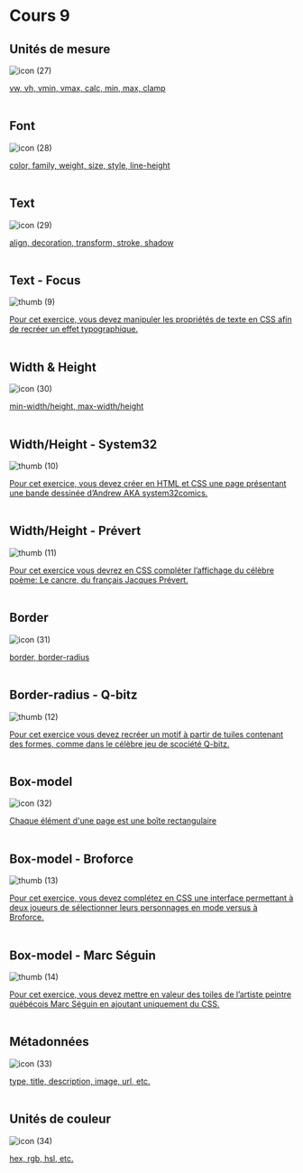 # Cours 9

## Unités de mesure

![icon (27)](https://github.com/user-attachments/assets/b31cd86a-995e-4437-8694-d82f492b3c92)


[vw, vh, vmin, vmax, calc, min, max, clamp](https://tim-montmorency.com/compendium/582-111%E2%80%93web1/css/unites-de-mesures.html)
<br>
<br>


## Font

![icon (28)](https://github.com/user-attachments/assets/596f22c1-5cf7-47d1-ae0c-c3936c0692e7)

[color, family, weight, size, style, line-height](https://tim-montmorency.com/compendium/582-111%E2%80%93web1/css/font.html)
<br>
<br>


## Text

![icon (29)](https://github.com/user-attachments/assets/0368bb51-35c1-429f-8cfe-f7df3d5ec5d1)

[align, decoration, transform, stroke, shadow](https://tim-montmorency.com/compendium/582-111%E2%80%93web1/css/text.html)
<br>
<br>


## Text - Focus

![thumb (9)](https://github.com/user-attachments/assets/20972e3c-ddb7-48e5-928c-dbace657b931)

[Pour cet exercice, vous devez manipuler les propriétés de texte en CSS afin de recréer un effet typographique.](https://tim-montmorency.com/compendium/582-111%E2%80%93web1/exercices/focus.html)
<br>
<br>


## Width & Height

![icon (30)](https://github.com/user-attachments/assets/976018f5-1ab2-4d61-9d60-79c7091bdb69)

[min-width/height, max-width/height](https://tim-montmorency.com/compendium/582-111%E2%80%93web1/css/width-height.html)
<br>
<br>


## Width/Height - System32

![thumb (10)](https://github.com/user-attachments/assets/06fb578e-a59c-45c1-a4a1-5e91ffd42e60)

[Pour cet exercice, vous devez créer en HTML et CSS une page présentant une bande dessinée d’Andrew AKA system32comics.](https://tim-montmorency.com/compendium/582-111%E2%80%93web1/exercices/system-32.html)
<br>
<br>


## Width/Height - Prévert

![thumb (11)](https://github.com/user-attachments/assets/311cf19e-31ac-4fe4-ba48-9dbb1549ce3b)


[Pour cet exercice vous devrez en CSS compléter l’affichage du célèbre poème: Le cancre, du français Jacques Prévert.](https://tim-montmorency.com/compendium/582-111%E2%80%93web1/exercices/prevert.html)
<br>
<br>


## Border

![icon (31)](https://github.com/user-attachments/assets/5adb8634-9acd-4c88-b0c1-758d3e5ed2f2)

[border, border-radius](https://tim-montmorency.com/compendium/582-111%E2%80%93web1/css/border.html)
<br>
<br>


## Border-radius - Q-bitz

![thumb (12)](https://github.com/user-attachments/assets/af6e97b3-f370-42ec-9764-7c27dd59ff65)

[Pour cet exercice vous devez recréer un motif à partir de tuiles contenant des formes, comme dans le célèbre jeu de scociété Q-bitz.](https://tim-montmorency.com/compendium/582-111%E2%80%93web1/exercices/q-bitz.html)
<br>
<br>


## Box-model

![icon (32)](https://github.com/user-attachments/assets/1157d53b-a6f5-45a0-bdb0-1d0c5f9bfc72)

[Chaque élément d'une page est une boîte rectangulaire](https://tim-montmorency.com/compendium/582-111%E2%80%93web1/css/box-model.html)
<br>
<br>


## Box-model - Broforce

![thumb (13)](https://github.com/user-attachments/assets/72ae9c62-003b-4628-888e-272ab38c89cf)

[Pour cet exercice, vous devez complétez en CSS une interface permettant à deux joueurs de sélectionner leurs personnages en mode versus à Broforce.](https://tim-montmorency.com/compendium/582-111%E2%80%93web1/exercices/broforce.html)
<br>
<br>


## Box-model - Marc Séguin

![thumb (14)](https://github.com/user-attachments/assets/f3237a67-c28f-4a79-ae0a-019818c375e5)

[Pour cet exercice, vous devez mettre en valeur des toiles de l’artiste peintre québécois Marc Séguin en ajoutant uniquement du CSS.](https://tim-montmorency.com/compendium/582-111%E2%80%93web1/exercices/marc-seguin.html)
<br>
<br>


## Métadonnées

![icon (33)](https://github.com/user-attachments/assets/63ac5eab-ccbf-4d97-acea-9dc46c0df041)

[type, title, description, image, url, etc.](https://tim-montmorency.com/compendium/582-111%E2%80%93web1/html/metadonnees.html)
<br>
<br>


## Unités de couleur

![icon (34)](https://github.com/user-attachments/assets/33391f82-c560-4ff9-b4ed-5eef66a32820)

[hex, rgb, hsl, etc.](https://tim-montmorency.com/compendium/582-111%E2%80%93web1/css/unites-de-couleur.html)
<br>
<br>


